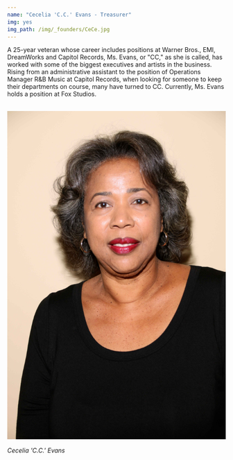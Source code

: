 ```yaml
---
name: "Cecelia 'C.C.' Evans - Treasurer"
img: yes
img_path: /img/_founders/CeCe.jpg
---
```


A 25-year veteran whose career includes positions at Warner Bros., EMI,
DreamWorks and Capitol Records, Ms. Evans, or &quot;CC,&quot; as she is called, has
worked with some of the biggest executives and artists in the business. Rising
from an administrative assistant to the position of Operations Manager R&amp;B
Music at Capitol Records, when looking for someone to keep their departments
on course, many have turned to CC. Currently, Ms. Evans holds a position at
Fox Studios.

<br>
<img class="center-block" src="img/board/cc-evans.jpg">
<p class="text-center"><em>Cecelia 'C.C.' Evans</em></p>

